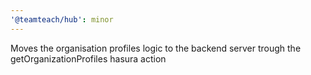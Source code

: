 ```yaml
---
'@teamteach/hub': minor
---
```


Moves the organisation profiles logic to the backend server trough the getOrganizationProfiles hasura action
